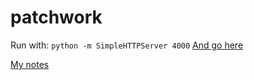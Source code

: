 # patchwork

Run with:
`python -m SimpleHTTPServer 4000`
[And go here](http://localhost:4000)

[My notes](https://docs.google.com/document/d/19-CX_CAAuG1pAfPsm0RcJePyzl90q5oGSCSr_rTdAQk/edit)